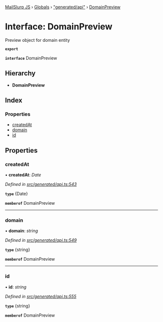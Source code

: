 [MailSlurp JS](../README.md) › [Globals](../globals.md) › ["generated/api"](../modules/_generated_api_.md) › [DomainPreview](_generated_api_.domainpreview.md)

# Interface: DomainPreview

Preview object for domain entity

**`export`** 

**`interface`** DomainPreview

## Hierarchy

* **DomainPreview**

## Index

### Properties

* [createdAt](_generated_api_.domainpreview.md#createdat)
* [domain](_generated_api_.domainpreview.md#domain)
* [id](_generated_api_.domainpreview.md#id)

## Properties

###  createdAt

• **createdAt**: *Date*

*Defined in [src/generated/api.ts:543](https://github.com/mailslurp/mailslurp-client-ts-js/blob/7141c32/src/generated/api.ts#L543)*

**`type`** {Date}

**`memberof`** DomainPreview

___

###  domain

• **domain**: *string*

*Defined in [src/generated/api.ts:549](https://github.com/mailslurp/mailslurp-client-ts-js/blob/7141c32/src/generated/api.ts#L549)*

**`type`** {string}

**`memberof`** DomainPreview

___

###  id

• **id**: *string*

*Defined in [src/generated/api.ts:555](https://github.com/mailslurp/mailslurp-client-ts-js/blob/7141c32/src/generated/api.ts#L555)*

**`type`** {string}

**`memberof`** DomainPreview
